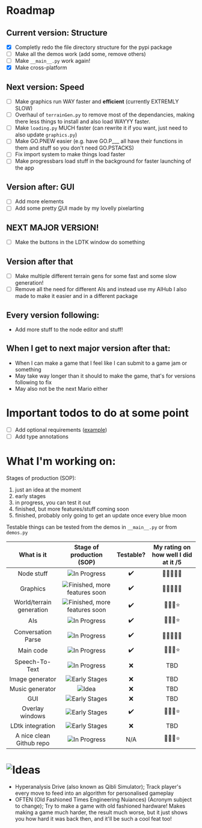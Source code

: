 # Roadmap
## Current version: Structure
 - [x] Completly redo the file directory structure for the pypi package
 - [ ] Make all the demos work (add some, remove others)
 - [ ] Make `__main__.py` work again!
 - [x] Make cross-platform
## Next version: Speed
 - [ ] Make graphics run WAY faster and **efficient** (currently EXTREMLY SLOW)
 - [ ] Overhaul of `terrainGen.py` to remove most of the dependancies, making there less things to install and also load WAYYY faster.
 - [ ] Make `loading.py` MUCH faster (can rewrite it if you want, just need to also update `graphics.py`)
 - [ ] Make GO.PNEW easier (e.g. have GO.P___ all have their functions in them and stuff so you don't need GO.PSTACKS)
 - [ ] Fix import system to make things load faster
 - [ ] Make progressbars load stuff in the background for faster launching of the app
## Version after: GUI
 - [ ] Add more elements
 - [ ] Add some pretty <u>G</u>UI made by my lovelly pixelarting
## NEXT MAJOR VERSION!
 - [ ] Make the buttons in the LDTK window do something
## Version after that
 - [ ] Make multiple different terrain gens for some fast and some slow generation!
 - [ ] Remove all the need for different AIs and instead use my AIHub I also made to make it easier and in a different package
## Every version following:
 - Add more stuff to the node editor and stuff!
## When I get to next major version after that:
 - When I can make a game that I feel like I can submit to a game jam or something
 - May take way longer than it should to make the game, that's for versions following to fix
 - May also not be the next Mario either

# Important todos to do at some point
 - [ ] Add optional requirements ([example](https://github.com/xtekky/gpt4free/blob/main/setup.py))
 - [ ] Add type annotations

# What I'm working on:

Stages of production (SOP):
 1. just an idea at the moment
 2. early stages
 3. in progress, you can test it out
 4. finished, but more features/stuff coming soon
 5. finished, probably only going to get an update once every blue moon

Testable things can be tested from the demos in `__main__.py` or from `demos.py`

| What is it | Stage of production (SOP) | Testable? | My rating on how well I did at it /5 |
|:----------:|:-------------------------:|:---------:|:---------:|
| Node stuff | ![In Progress](https://badgen.net/badge/Production/3?color=yellow) | ✔️ | 🌟🌟🌟🌟🌟 |
| Graphics | ![Finished, more features soon](https://badgen.net/badge/Production/4?color=green) | ✔️ | 🌟🌟🌟🌟🌟 |
| World/terrain generation | ![Finished, more features soon](https://badgen.net/badge/Production/4?color=green) | ✔️ | 🌟🌟🌟⭐ |
| AIs | ![In Progress](https://badgen.net/badge/Production/3?color=yellow) | ✔️ | 🌟🌟🌟⭐ |
| Conversation Parse | ![In Progress](https://badgen.net/badge/Production/3?color=yellow) | ✔️ | 🌟🌟🌟🌟🌟 |
| Main code | ![In Progress](https://badgen.net/badge/Production/3?color=yellow) | ✔️ | 🌟🌟🌟⭐ |
| Speech-To-Text | ![In Progress](https://badgen.net/badge/Production/3?color=yellow) | ❌ | TBD |
| Image generator | ![Early Stages](https://badgen.net/badge/Production/2?color=orange) | ❌ | TBD |
| Music generator | ![Idea](https://badgen.net/badge/Production/1?color=pink) | ❌ | TBD |
| GUI | ![Early Stages](https://badgen.net/badge/Production/2?color=orange) | ❌ | TBD |
| Overlay windows | ![Early Stages](https://badgen.net/badge/Production/2?color=orange) | ✔️ | 🌟🌟🌟⭐ |
| LDtk integration | ![Early Stages](https://badgen.net/badge/Production/2?color=orange) | ❌ | TBD |
| A nice clean Github repo | ![In Progress](https://badgen.net/badge/Production/3?color=yellow) | N/A | 🌟🌟🌟⭐ |

# ![Ideas](https://badgen.net/badge/%20/Ideas?color=pink&label=)
 - Hyperanalysis Drive (also known as Qibli Simulator); Track player's every move to feed into an algorithm for personalised gameplay
 - OFTEN (Old Fashioned Times Engineering Nuiances) (Acronym subject to change); Try to make a game with old fashioned hardware! Makes making a game much harder, the result much worse, but it just shows you how hard it was back then, and it'll be such a cool feat too!
